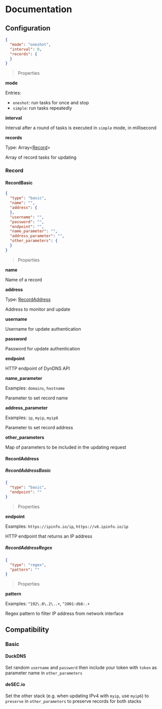 # Documentation

## Configuration

```json
{
  "mode": "oneshot",
  "interval": 0,
  "records": {
  }
}
```

> Properties

**mode**

Entries:

- `oneshot`: run tasks for once and stop
- `simple`: run tasks repeatedly

**interval**

Interval after a round of tasks is executed in `simple` mode, in millisecond

**records**

Type: Array\<[Record](#record)\>

Array of record tasks for updating

### Record

#### RecordBasic

```json
{
  "type": "basic",
  "name": "",
  "address": {
  },
  "username": "",
  "password": "",
  "endpoint": "",
  "name_parameter": "",
  "address_parameter": "",
  "other_parameters": {
  }
}
```

> Properties

**name**

Name of a record

**address**

Type: [RecordAddress](#recordaddress)

Address to monitor and update

**username**

Username for update authentication

**password**

Password for update authentication

**endpoint**

HTTP endpoint of DynDNS API

**name_parameter**

Examples: `domains`, `hostname`

Parameter to set record name

**address_parameter**

Examples: `ip`, `myip`, `myip6`

Parameter to set record address

**other_parameters**

Map of parameters to be included in the updating request

#### RecordAddress

##### RecordAddressBasic

```json
{
  "type": "basic",
  "endpoint": ""
}
```

> Properties

**endpoint**

Examples: `https://ipinfo.io/ip`, `https://v6.ipinfo.io/ip`

HTTP endpoint that returns an IP address

##### RecordAddressRegex

```json
{
  "type": "regex",
  "pattern": ""
}
```

> Properties

**pattern**

Examples: `^192\.0\.2\..+`, `^2001:db8:.+`

Regex pattern to filter IP address from network interface

## Compatibility

### Basic

#### DuckDNS

Set random `username` and `password` then include your token with `token` as parameter name in `other_parameters`

#### deSEC.io

Set the other stack (e.g. when updating IPv4 with `myip`, use `myip6`) to `preserve` in `other_parameters` to preserve records for both stacks
